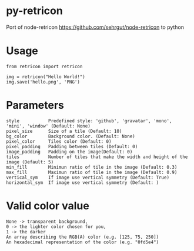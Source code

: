 py-retricon
===========

Port of node-retricon https://github.com/sehrgut/node-retricon to python

Usage
=====

    from retricon import retricon
    
    img = retricon("Hello World!")
    img.save('hello.png', 'PNG')

Parameters
==========

    style           Predefined style: 'github', 'gravatar', 'mono', 'mini', 'window' (Default: None)
    pixel_size      Size of a tile (Default: 10)
    bg_color        Background color. (Default: None)
    pixel_color     Tiles color (Default: 0)
    pixel_padding   Padding between tiles (Default: 0)
    image_padding   Padding on the image(Default: 0)
    tiles           Number of tiles that make the width and height of the image (Default: 5)
    min_fill        Minimun ratio of tile in the image (Default: 0.3)
    max_fill        Maximun ratio of tile in the image (Default: 0.9)
    vertical_sym    If image use vertical symmetry (Default: True)
    horizontal_sym  If image use vertical symmetry (Default: )

Valid color value
=================

    None -> transparent background, 
    0 -> the lighter color chosen for you, 
    1 -> the darker 
    An array describing the RGB(A) color (e.g. [125, 75, 250])
    An hexadecimal representation of the color (e.g. "0fd5e4")
